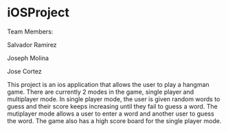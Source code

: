 # iOSProject

Team Members:

Salvador Ramirez

Joseph Molina

Jose Cortez


This project is an ios application that allows the user to play a hangman game.
There are currently 2 modes in the game, single player and multiplayer mode. 
In single player mode, the user is given random words to guess and their score keeps 
increasing until they fail to guess  a word. The mutiplayer mode allows a user to enter 
a word and another user to guess the word. The game also has a high score board for
 the single player mode. 

